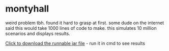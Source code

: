 # montyhall
weird problem tbh. found it hard to grasp at first. some dude on the internet said this would take 1000 lines of code to make. this simulates 10 million scenarios and displays results. 

<a href="https://github.com/Incandescent-Turtle/montyhall/raw/main/MontyHallProblem.jar" download>Click to download the runnable jar file</a> - run it in cmd to see results
